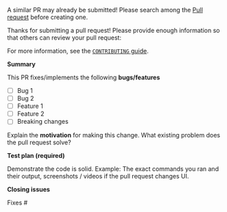 A similar PR may already be submitted!
Please search among the [Pull request](https://github.com/ramiromachado/easyRESTToGQL/pulls) before creating one.

Thanks for submitting a pull request! Please provide enough information so that others can review your pull request:

For more information, see the [`CONTRIBUTING` guide](https://github.com/ramiromachado/easyRESTToGQL/blob/master/CONTRIBUTING.md).


**Summary**

<!-- Summary of the PR -->

This PR fixes/implements the following **bugs/features**

* [ ] Bug 1
* [ ] Bug 2
* [ ] Feature 1
* [ ] Feature 2
* [ ] Breaking changes

<!-- You can skip this if you're fixing a typo or adding an app to the Showcase. -->

Explain the **motivation** for making this change. What existing problem does the pull request solve?

<!-- Example: When "Adding a function to do X", explain why it is necessary to have a way to do X. -->

**Test plan (required)**

Demonstrate the code is solid. Example: The exact commands you ran and their output, screenshots / videos if the pull request changes UI.

<!-- Make sure tests pass. -->

**Closing issues**

<!-- Put `closes #XXXX` in your comment to auto-close the issue that your PR fixes (if such). -->
Fixes #